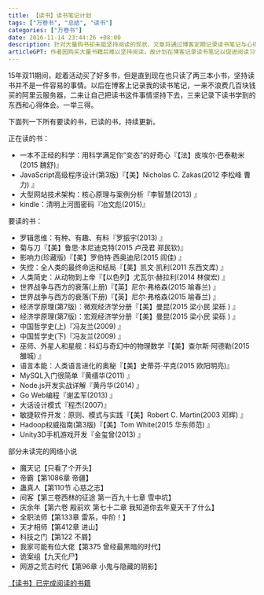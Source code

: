 ```yaml
---
title: 【读书】读书笔记计划
tags: ["万卷书", "总结", "读书"]
categories: ["万卷书"]
date: 2016-11-14 23:44:26 +08:00
description: 针对大量购书却未能坚持阅读的现状，文章将通过博客定期记录读书笔记与心得，以此作为自我督促并沉淀所学知识的途径。
articleGPT: 作者因购买大量书籍后难以坚持阅读，故计划在博客记录读书笔记以促进阅读习惯并积累学习心得。
---
```


15年双11期间，趁着活动买了好多书，但是直到现在也只读了两三本小书，坚持读书并不是一件容易的事情。以后在博客上记录我的读书笔记，一来不浪费几百块钱买的阿里云服务器，二来让自己把读书这件事情坚持下去，三来记录下读书学到的东西和心得体会。一举三得。  
  
下面列一下所有要读的书，已读的书，持续更新。

正在读的书：

  * 一本不正经的科学：用科学满足你“变态”的好奇心『【法】皮埃尔·巴泰勒米(2015 魏舒)』
  * JavaScript高级程序设计(第3版)『【美】Nicholas C. Zakas(2012 李松峰 曹力) 』
  * 大型网站技术架构：核心原理与案例分析『李智慧(2013) 』
  * kindle：清明上河图密码『冶文彪(2015)』

要读的书：

  * 罗辑思维：有种、有趣、有料『罗振宇(2013) 』
  * 菊与刀『【美】鲁思·本尼迪克特(2015 卢茂君 郑民钦)』
  * 影响力(珍藏版)『【美】罗伯特·西奥迪尼(2015 闾佳) 』
  * 失控：全人类的最终命运和结局『【美】凯文·凯利(2011 东西文库) 』
  * 人类简史：从动物到上帝『【以色列】尤瓦尔·赫拉利(2014 林俊宏) 』
  * 世界战争与西方的衰落(上册)『【英】尼尔·弗格森(2015 喻春兰) 』
  * 世界战争与西方的衰落(下册)『【英】尼尔·弗格森(2015 喻春兰) 』
  * 经济学原理(第7版)：微观经济学分册『【美】曼昆(2015 梁小民 梁砾 ) 』
  * 经济学原理(第7版)：宏观经济学分册『【美】曼昆(2015 梁小民 梁砾 ) 』
  * 中国哲学史(上)『冯友兰(2009) 』
  * 中国哲学史(下)『冯友兰(2009) 』
  * 巫师、外星人和星舰：科幻与奇幻中的物理数学『【美】查尔斯·阿德勒(2015 雒城) 』
  * 语言本能：人类语言进化的奥秘『【美】史蒂芬·平克(2015 欧阳明亮)』
  * MySQL入门很简单『黄缙华(2011) 』
  * Node.js开发实战详解『黄丹华(2014) 』
  * Go Web编程『谢孟军(2013) 』
  * 大话设计模式『程杰(2007)』
  * 敏捷软件开发：原则、模式与实践『【美】Robert C. Martin(2003 邓辉) 』
  * Hadoop权威指南(第3版)『【美】Tom White(2015 华东师范) 』
  * Unity3D手机游戏开发『金玺曾(2013) 』

部分未读完的网络小说

  * 魔天记【只看了个开头】
  * 帝霸【第1086章 帝疆】
  * 蛊真人【第110节 心慈之志】
  * 间客【第三卷西林的征途 第一百九十七章 雪中坑】
  * 庆余年【第六卷 殿前欢 第七十二章 我知道你去年夏天干了什么】
  * 全职法师【第133章 雷系，中阶！】
  * 天才相师【第412章 进山】
  * 科技之门【第122 不屑】
  * 我家可能有位大佬【第375 曾经最黑暗的时代】
  * 诡案组【九天化尸】
  * 网游之荒古时代【第96章 小鬼与隐藏的阴影】

[【读书】已完成阅读的书籍](/posts/2017/0315/reading-done)

